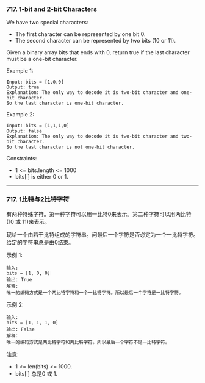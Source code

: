 ### 717. 1-bit and 2-bit Characters
We have two special characters:

* The first character can be represented by one bit 0.
* The second character can be represented by two bits (10 or 11).

Given a binary array bits that ends with 0, return true if the last character must be a one-bit character.



Example 1:

	Input: bits = [1,0,0]
	Output: true
	Explanation: The only way to decode it is two-bit character and one-bit character.
	So the last character is one-bit character.

Example 2:

	Input: bits = [1,1,1,0]
	Output: false
	Explanation: The only way to decode it is two-bit character and two-bit character.
	So the last character is not one-bit character.



Constraints:

* 1 <= bits.length <= 1000
* bits[i] is either 0 or 1.

----
### 717. 1比特与2比特字符
有两种特殊字符。第一种字符可以用一比特0来表示。第二种字符可以用两比特(10 或 11)来表示。

现给一个由若干比特组成的字符串。问最后一个字符是否必定为一个一比特字符。给定的字符串总是由0结束。

示例 1:

	输入:
	bits = [1, 0, 0]
	输出: True
	解释:
	唯一的编码方式是一个两比特字符和一个一比特字符。所以最后一个字符是一比特字符。

示例 2:

	输入:
	bits = [1, 1, 1, 0]
	输出: False
	解释:
	唯一的编码方式是两比特字符和两比特字符。所以最后一个字符不是一比特字符。

注意:

* 1 <= len(bits) <= 1000.
* bits[i] 总是0 或 1.

